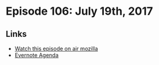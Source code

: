 # Episode 106: July 19th, 2017

## Links
* [Watch this episode on air mozilla](https://air.mozilla.org/the-joy-of-coding-episode-106/)
* [Evernote Agenda](https://www.evernote.com/l/AbLXrnKfpnZEqZQLOlDWqvtpsc_NpKZoG5Q)
